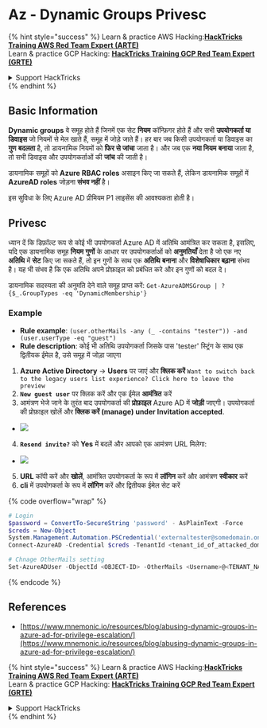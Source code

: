 # Az - Dynamic Groups Privesc

{% hint style="success" %}
Learn & practice AWS Hacking:<img src="/.gitbook/assets/image.png" alt="" data-size="line">[**HackTricks Training AWS Red Team Expert (ARTE)**](https://training.hacktricks.xyz/courses/arte)<img src="/.gitbook/assets/image.png" alt="" data-size="line">\
Learn & practice GCP Hacking: <img src="/.gitbook/assets/image (2).png" alt="" data-size="line">[**HackTricks Training GCP Red Team Expert (GRTE)**<img src="/.gitbook/assets/image (2).png" alt="" data-size="line">](https://training.hacktricks.xyz/courses/grte)

<details>

<summary>Support HackTricks</summary>

* Check the [**subscription plans**](https://github.com/sponsors/carlospolop)!
* **Join the** 💬 [**Discord group**](https://discord.gg/hRep4RUj7f) or the [**telegram group**](https://t.me/peass) or **follow** us on **Twitter** 🐦 [**@hacktricks\_live**](https://twitter.com/hacktricks\_live)**.**
* **Share hacking tricks by submitting PRs to the** [**HackTricks**](https://github.com/carlospolop/hacktricks) and [**HackTricks Cloud**](https://github.com/carlospolop/hacktricks-cloud) github repos.

</details>
{% endhint %}

## Basic Information

**Dynamic groups** वे समूह होते हैं जिनमें एक सेट **नियम** कॉन्फ़िगर होते हैं और सभी **उपयोगकर्ता या डिवाइस** जो नियमों से मेल खाते हैं, समूह में जोड़े जाते हैं। हर बार जब किसी उपयोगकर्ता या डिवाइस का **गुण** **बदलता** है, तो डायनामिक नियमों को **फिर से जांचा** जाता है। और जब एक **नया नियम** **बनाया** जाता है, तो सभी डिवाइस और उपयोगकर्ताओं की **जांच** की जाती है।

डायनामिक समूहों को **Azure RBAC roles** असाइन किए जा सकते हैं, लेकिन डायनामिक समूहों में **AzureAD roles** जोड़ना **संभव नहीं** है।

इस सुविधा के लिए Azure AD प्रीमियम P1 लाइसेंस की आवश्यकता होती है।

## Privesc

ध्यान दें कि डिफ़ॉल्ट रूप से कोई भी उपयोगकर्ता Azure AD में अतिथि आमंत्रित कर सकता है, इसलिए, यदि एक डायनामिक समूह **नियम** **गुणों** के आधार पर उपयोगकर्ताओं को **अनुमतियाँ** देता है जो एक नए **अतिथि** में **सेट** किए जा सकते हैं, तो इन गुणों के साथ एक **अतिथि** **बनाना** और **विशेषाधिकार बढ़ाना** संभव है। यह भी संभव है कि एक अतिथि अपने प्रोफ़ाइल को प्रबंधित करे और इन गुणों को बदल दे।

डायनामिक सदस्यता की अनुमति देने वाले समूह प्राप्त करें: `Get-AzureADMSGroup | ?{$_.GroupTypes -eq 'DynamicMembership'}`

### Example

* **Rule example**: `(user.otherMails -any (_ -contains "tester")) -and (user.userType -eq "guest")`
* **Rule description**: कोई भी अतिथि उपयोगकर्ता जिसके पास 'tester' स्ट्रिंग के साथ एक द्वितीयक ईमेल है, उसे समूह में जोड़ा जाएगा

1. **Azure Active Directory** -> **Users** पर जाएं और **क्लिक करें** `Want to switch back to the legacy users list experience? Click here to leave the preview`
2. **`New guest user`** पर क्लिक करें और एक ईमेल **आमंत्रित** करें
3. आमंत्रण भेजे जाने के तुरंत बाद उपयोगकर्ता की **प्रोफ़ाइल** Azure AD में **जोड़ी** जाएगी। उपयोगकर्ता की प्रोफ़ाइल खोलें और **क्लिक करें (manage) under Invitation accepted**.
* ![](<../../../.gitbook/assets/image (281).png>)
4. **`Resend invite?`** को **Yes** में बदलें और आपको एक आमंत्रण URL मिलेगा:
* ![](<../../../.gitbook/assets/image (205).png>)
5. **URL** कॉपी करें और **खोलें**, आमंत्रित उपयोगकर्ता के रूप में **लॉगिन** करें और आमंत्रण **स्वीकार** करें
6.  **cli** में उपयोगकर्ता के रूप में **लॉगिन** करें और द्वितीयक ईमेल सेट करें

{% code overflow="wrap" %}
```powershell
# Login
$password = ConvertTo-SecureString 'password' - AsPlainText -Force
$creds = New-Object
System.Management.Automation.PSCredential('externaltester@somedomain.onmicrosoft.com', $Password)
Connect-AzureAD -Credential $creds -TenantId <tenant_id_of_attacked_domain>

# Chnage OtherMails setting
Set-AzureADUser -ObjectId <OBJECT-ID> -OtherMails <Username>@<TENANT_NAME>.onmicrosoft.com -Verbose
```
{% endcode %}

## References

* [https://www.mnemonic.io/resources/blog/abusing-dynamic-groups-in-azure-ad-for-privilege-escalation/](https://www.mnemonic.io/resources/blog/abusing-dynamic-groups-in-azure-ad-for-privilege-escalation/)

{% hint style="success" %}
Learn & practice AWS Hacking:<img src="/.gitbook/assets/image.png" alt="" data-size="line">[**HackTricks Training AWS Red Team Expert (ARTE)**](https://training.hacktricks.xyz/courses/arte)<img src="/.gitbook/assets/image.png" alt="" data-size="line">\
Learn & practice GCP Hacking: <img src="/.gitbook/assets/image (2).png" alt="" data-size="line">[**HackTricks Training GCP Red Team Expert (GRTE)**<img src="/.gitbook/assets/image (2).png" alt="" data-size="line">](https://training.hacktricks.xyz/courses/grte)

<details>

<summary>Support HackTricks</summary>

* Check the [**subscription plans**](https://github.com/sponsors/carlospolop)!
* **Join the** 💬 [**Discord group**](https://discord.gg/hRep4RUj7f) or the [**telegram group**](https://t.me/peass) or **follow** us on **Twitter** 🐦 [**@hacktricks\_live**](https://twitter.com/hacktricks\_live)**.**
* **Share hacking tricks by submitting PRs to the** [**HackTricks**](https://github.com/carlospolop/hacktricks) and [**HackTricks Cloud**](https://github.com/carlospolop/hacktricks-cloud) github repos.

</details>
{% endhint %}

